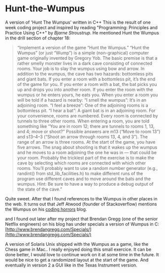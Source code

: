 # Hunt-the-Wumpus
A version of 'Hunt The Wumpus' written in C++ 
This is the result of one week coding project and inspired by reading "Programming: Principles and Practice Using C++" by *Bjarne Stroustrup*. He mentioned Hunt the Wumpus in the drill section of chapter 18:
> “Implement a version of the game “Hunt the Wumpus.” “Hunt the Wumpus” (or just “Wump”) is a simple (non-graphical) computer game originally invented by Gregory Yob. The basic premise is that a rather smelly monster lives in a dark cave consisting of connected rooms. Your job is to slay the wumpus using bow and arrow. In addition to the wumpus, the cave has two hazards: bottomless pits and giant bats. If you enter a room with a bottomless pit, it’s the end of the game for you. If you enter a room with a bat, the bat picks you up and drops you into another room. If you enter the room with the wumpus or he enters yours, he eats you. When you enter a room you will be told if a hazard is nearby:
“I smell the wumpus”: It’s in an adjoining room.
“I feel a breeze”: One of the adjoining rooms is a bottomless pit.
“I hear a bat”: A giant bat is in an adjoining room.
For your convenience, rooms are numbered. Every room is connected by tunnels to three other rooms. When entering a room, you are told something like “You are in room 12; there are tunnels to rooms 1, 13, and 4; move or shoot?” Possible answers are m13 (“Move to room 13”) and s13–4–3 (“Shoot an arrow through rooms 13, 4, and 3”). The range of an arrow is three rooms. At the start of the game, you have five arrows. The snag about shooting is that it wakes up the wumpus and he moves to a room adjoining the one he was in — that could be your room.
Probably the trickiest part of the exercise is to make the cave by selecting which rooms are connected with which other rooms. You’ll probably want to use a random number generator (e.g., randint() from std_lib_facilities.h) to make different runs of the program use different caves and to move around the bats and the wumpus. Hint: Be sure to have a way to produce a debug output of the state of the cave.”

Quite sweet. After that I found references to the Wumpus in other places in the web. It turns out that Jeff Atwood (founder of Stackoverflow) mentions the Wumpus on his [coding horrors](https://blog.codinghorror.com/the-history-of-wumpus/) blog.

and I found out later after my project that Brendan Gregg (one of the senior Netflix engineers) on his blog has under specials a version of Wumpus in C: [http://www.brendangregg.com/Specials/](http://www.brendangregg.com/Specials/)

A version of Solaris Unix shipped with the Wumpus as a game, like the Chess game in Mac..
I really enjoyed doing this small exercice. It can be done better, I would love to continue work on it at some time in the future. It would be nice to get a randomized layout at the start of the game. And eventually in version 2 a GUI like in the Texas Instrument version.
![]()
